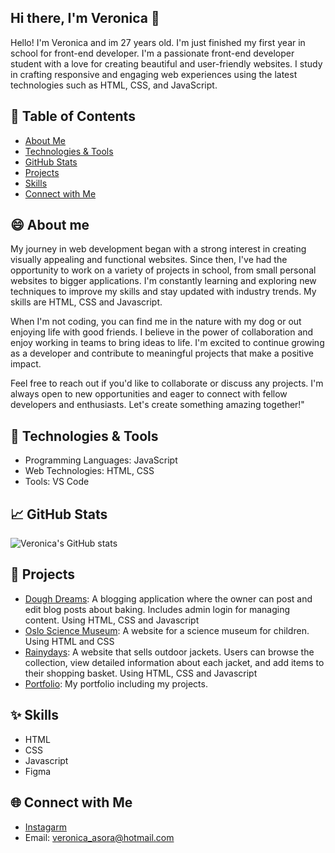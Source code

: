 ## Hi there, I'm Veronica 👋

Hello! I'm Veronica and im 27 years old. I'm just finished my first year in school for front-end developer. I'm a passionate front-end developer student with a love for creating beautiful and user-friendly websites. I study in crafting responsive and engaging web experiences using the latest technologies such as HTML, CSS, and JavaScript.

## 📑 Table of Contents
- [About Me](#-about-me)
- [Technologies & Tools](#-technologies--tools)
- [GitHub Stats](#-github-stats)
- [Projects](#-projects)
- [Skills](#-skills)
- [Connect with Me](#-connect-with-me)

## 😄 About me
My journey in web development began with a strong interest in creating visually appealing and functional websites. Since then, I've had the opportunity to work on a variety of projects in school, from small personal websites to bigger applications. I'm constantly learning and exploring new techniques to improve my skills and stay updated with industry trends. My skills are HTML, CSS and Javascript.

When I'm not coding, you can find me in the nature with my dog or out enjoying life with good friends. I believe in the power of collaboration and enjoy working in teams to bring ideas to life. I'm excited to continue growing as a developer and contribute to meaningful projects that make a positive impact.

Feel free to reach out if you'd like to collaborate or discuss any projects. I'm always open to new opportunities and eager to connect with fellow developers and enthusiasts. Let's create something amazing together!"

## 🔧 Technologies & Tools
- Programming Languages: JavaScript
- Web Technologies: HTML, CSS
- Tools: VS Code

## 📈 GitHub Stats
![Veronica's GitHub stats](https://github-readme-stats.vercel.app/api?username=Asora7&show_icons=true&theme=radical)

## 🚀 Projects
- [Dough Dreams](https://github.com/NoroffFEU/FED1-PE1-Asora7.git): A blogging application where the owner can post and edit blog posts about baking. Includes admin login for managing content. Using HTML, CSS and Javascript
- [Oslo Science Museum](https://github.com/Asora7/Semester-project-1.git): A website for a science museum for children. Using HTML and CSS
- [Rainydays](https://github.com/Asora7/rainydays.git): A website that sells outdoor jackets. Users can browse the collection, view detailed information about each jacket, and add items to their shopping basket. Using HTML, CSS and Javascript
- [Portfolio](https://github.com/Asora7/Portfolio.git): My portfolio including my projects. 

## ✨ Skills
- HTML
- CSS
- Javascript
- Figma

## 🌐 Connect with Me
- [Instagarm](https://www.instagram.com/veronicaasora/)
- Email: veronica_asora@hotmail.com



